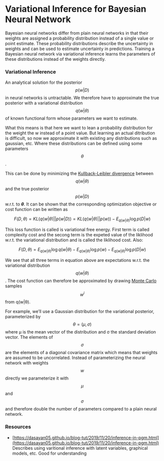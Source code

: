 # Variational Inference for Bayesian Neural Network

Bayesian neural networks differ from plain neural networks in that their weights are assigned a probability distribution instead of a single value or point estimate. These probability distributions describe the uncertainty in weights and can be used to estimate uncertainty in predictions. Training a Bayesian neural network via variational inference learns the parameters of these distributions instead of the weights directly.

### Variational Inference

An analytical solution for the posterior $$p(w|D) $$ in neural networks is untractable. We therefore have to approximate the true posterior with a variational distribution $$q(w|θ)$$ of known functional form whose parameters we want to estimate.  
  
What this means is that here we want to lean a probability distribution for the weight the w instead of a point value. But learning an actual ditribution is difficult, so now we approximate it with existing any distributions such as gaussian, etc. Where these distributions can be defined using some parameters $$\theta$$ . 

This can be done by minimizing the [Kullback-Leibler divergence](https://en.wikipedia.org/wiki/Kullback%E2%80%93Leibler_divergence) between $$q(w|θ)$$ and the true posterior $$p(w|D)$$ w.r.t. to _**θ**_. It can be shown that the corresponding optimization objective or cost function can be written as

$$
F(D,\theta) = KL(q(w|\theta)||p(w|D)) = KL(q(w|\theta)||p(w)) - E_{q(w|\theta)}\log p(D|w)
$$

This loss function is called is variational free energy. First term is called complexity cost and the secong term is the expeted value of the liklihood w.r.t. the variational distribution and is called the liklihood cost. Also:

$$
F(D,\theta) =  E_{q(w|\theta)}\log q(w|\theta) - E_{q(w|\theta)}\log p(w)- E_{q(w|\theta)}\log p(D|w)
$$

We see that all three terms in equation above are expectations w.r.t. the variational distribution $$q(w|θ)$$ . The cost function can therefore be approximated by drawing [Monte Carlo](https://en.wikipedia.org/wiki/Monte_Carlo_method) samples $$w^i$$ from q\(w\|θ\).

For example, we’ll use a Gaussian distribution for the variational posterior, parameterized by $$θ=(μ,σ)$$ where μ is the mean vector of the distribution and σ the standard deviation vector. The elements of $$σ$$ are the elements of a diagonal covariance matrix which means that weights are assumed to be uncorrelated. Instead of parameterizing the neural network with weights $$w$$ directly we parameterize it with $$μ$$ and $$σ$$ and therefore double the number of parameters compared to a plain neural network.

### Resources

* [https://dasayan05.github.io/blog-tut/2019/11/20/inference-in-pgm.html](https://dasayan05.github.io/blog-tut/2019/11/20/inference-in-pgm.html) Describes using varitional inference with latent variables, graphical models, etc. Good for understanding

